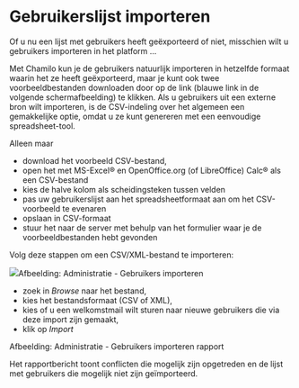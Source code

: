 # Gebruikerslijst importeren

Of u nu een lijst met gebruikers heeft geëxporteerd of niet, misschien wilt u gebruikers importeren in het platform ...

Met Chamilo kun je de gebruikers natuurlijk importeren in hetzelfde formaat waarin het ze heeft geëxporteerd, maar je kunt ook twee voorbeeldbestanden downloaden door op de link (blauwe link in de volgende schermafbeelding) te klikken. Als u gebruikers uit een externe bron wilt importeren, is de CSV-indeling over het algemeen een gemakkelijke optie, omdat u ze kunt genereren met een eenvoudige spreadsheet-tool.

Alleen maar

- download het voorbeeld CSV-bestand,
- open het met MS-Excel® en OpenOffice.org (of LibreOffice) Calc® als een CSV-bestand
- kies de halve kolom als scheidingsteken tussen velden
- pas uw gebruikerslijst aan het spreadsheetformaat aan om het CSV-voorbeeld te evenaren
- opslaan in CSV-formaat
- stuur het naar de server met behulp van het formulier waar je de voorbeeldbestanden hebt gevonden

Volg deze stappen om een CSV/XML-bestand te importeren:

![](../../.gitbook/assets/importerliste_-utilisateurs%20%281%29.png)Afbeelding: Administratie - Gebruikers importeren

- zoek in *Browse* naar het bestand,
- kies het bestandsformaat (CSV of XML),
- kies of u een welkomstmail wilt sturen naar nieuwe gebruikers die via deze import zijn gemaakt,
- klik op *Import*

Afbeelding: Administratie - Gebruikers importeren rapport

Het rapportbericht toont conflicten die mogelijk zijn opgetreden en de lijst met gebruikers die mogelijk niet zijn geïmporteerd.
